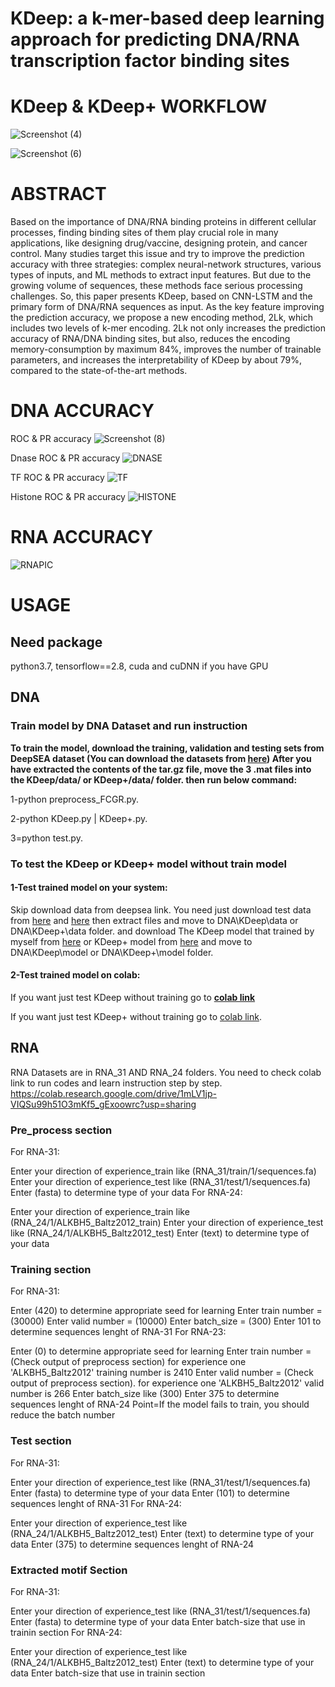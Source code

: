 # KDeep: a k-mer-based deep learning approach for  predicting DNA/RNA transcription factor binding  sites
# KDeep & KDeep+ WORKFLOW
![Screenshot (4)](https://user-images.githubusercontent.com/88847995/216258822-1f120880-749d-45b4-8fa0-473398a45ce3.png)

![Screenshot (6)](https://user-images.githubusercontent.com/88847995/216259426-c3c339fe-daf2-44d9-8845-f69ccdc6b17e.png)

# ABSTRACT
Based on the importance of DNA/RNA binding proteins in different cellular processes, finding binding sites of them play crucial role in many applications, like designing drug/vaccine, designing protein, and cancer control. Many studies target this issue and try to improve the prediction accuracy with three strategies: complex neural-network structures, various types of inputs, and ML methods to extract input features. But due to the growing volume of sequences, these methods face serious processing challenges. So, this paper presents KDeep, based on CNN-LSTM and the primary form of DNA/RNA sequences as input. As the key feature improving the prediction accuracy, we propose a new encoding method, 2Lk, which includes two levels of k-mer encoding. 2Lk not only increases the prediction accuracy of RNA/DNA binding sites, but also, reduces the encoding memory-consumption by maximum 84%, improves the number of trainable parameters, and increases the interpretability of KDeep by about 79%, compared to the state-of-the-art methods.

# DNA ACCURACY
ROC & PR accuracy
![Screenshot (8)](https://user-images.githubusercontent.com/88847995/216260753-28ad0aec-eb4a-4f67-989e-f4351fee716e.png)

Dnase ROC & PR accuracy
![DNASE](https://user-images.githubusercontent.com/88847995/216276090-2e577602-c2b4-440c-958f-1132290603ae.png)

TF ROC & PR accuracy
![TF](https://user-images.githubusercontent.com/88847995/216276141-aa5344c2-4800-40dd-a05f-81b6229bde52.png)

Histone ROC & PR accuracy
![HISTONE](https://user-images.githubusercontent.com/88847995/216276193-c45e1b77-a8eb-4865-b1cd-92353661c740.png)

# RNA ACCURACY
![RNAPIC](https://user-images.githubusercontent.com/88847995/216283950-3f772f10-880d-4363-a391-9e4040c3cb1e.png)

# USAGE
## Need package
python3.7,  tensorflow==2.8, cuda and cuDNN if you have GPU

## DNA
###  Train model by DNA Dataset and run instruction
**To train the model, download the training, validation and testing sets from DeepSEA dataset (You can download the datasets from [here](http://deepsea.princeton.edu/media/code/deepsea_train_bundle.v0.9.tar.gz))
After you have extracted the contents of the tar.gz file, move the 3 .mat files into the KDeep/data/ or KDeep+/data/ folder.
then run below command:**

 1-python preprocess_FCGR.py.
 
 2-python KDeep.py | KDeep+.py.
 
 3=python test.py.
 
 
### To test the KDeep or KDeep+ model without train model

 #### 1-Test trained model on your system:
 
Skip download data from deepsea link. You need just download test data from [here](https://drive.google.com/file/d/1y_KarPolOGFFzcdeoKOY9w_tg0NG3jYg/view?usp=sharing) and [here](https://drive.google.com/file/d/1fBN1fVCMKRmCLCO4vBiYB3OZYdjUV-ae/view?usp=sharing) then extract files and move to DNA\KDeep\data or DNA\KDeep+\data folder. and download The KDeep model that trained by myself from [here](https://drive.google.com/file/d/150I1vVEpqrPR_m6yZAyEwEGMAGfTzYZa/view?usp=sharing) or KDeep+ model
 from [here](https://drive.google.com/file/d/1xUuL74NiVLXNDtsLI0HjB5lNTrZsgy7x/view?usp=sharing) and move to DNA\KDeep\model or DNA\KDeep+\model folder.


#### 2-Test trained model on colab:
 
If you want just test KDeep without training go to **[colab link](https://colab.research.google.com/drive/1bdPTxxkB4Gd_R0GBSVfI_R57bUVTjomv?usp=sharing)**

If you want just test KDeep+ without training go to [colab link](https://colab.research.google.com/drive/1f4AUlTIwnB_1ezZkbf8L7y0g8C6m_o3S?usp=sharing).
 
 ##  **RNA** 
 RNA Datasets are in RNA_31 AND RNA_24 folders.
 You need to check colab link to run codes and learn instruction step by step.
 https://colab.research.google.com/drive/1mLV1jp-VIQSu99h51O3mKf5_gExoowrc?usp=sharing
 
###  Pre_process section

For RNA-31:

Enter your direction of experience_train like (RNA_31/train/1/sequences.fa)
Enter your direction of experience_test like (RNA_31/test/1/sequences.fa)
Enter (fasta) to determine type of your data
For RNA-24:

Enter your direction of experience_train like (RNA_24/1/ALKBH5_Baltz2012_train)
Enter your direction of experience_test like (RNA_24/1/ALKBH5_Baltz2012_test)
Enter (text) to determine type of your data

### Training section

For RNA-31:

Enter (420) to determine appropriate seed for learning
Enter train number =(30000)
Enter valid number = (10000)
Enter batch_size = (300)
Enter 101 to determine sequences lenght of RNA-31
For RNA-23:

Enter (0) to determine appropriate seed for learning
Enter train number =(Check output of preprocess section) for experience one 'ALKBH5_Baltz2012' training number is 2410
Enter valid number = (Check output of preprocess section). for experience one 'ALKBH5_Baltz2012' valid number is 266
Enter batch_size like (300)
Enter 375 to determine sequences lenght of RNA-24
Point=If the model fails to train, you should reduce the batch number

### **Test section**

For RNA-31:

Enter your direction of experience_test like (RNA_31/test/1/sequences.fa)
Enter (fasta) to determine type of your data
Enter (101) to determine sequences lenght of RNA-31
For RNA-24:

Enter your direction of experience_test like (RNA_24/1/ALKBH5_Baltz2012_test)
Enter (text) to determine type of your data
Enter (375) to determine sequences lenght of RNA-24


### **Extracted motif Section**

For RNA-31:

Enter your direction of experience_test like (RNA_31/test/1/sequences.fa)
Enter (fasta) to determine type of your data
Enter batch-size that use in trainin section
For RNA-24:

Enter your direction of experience_test like (RNA_24/1/ALKBH5_Baltz2012_test)
Enter (text) to determine type of your data
Enter batch-size that use in trainin section
